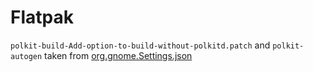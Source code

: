 # Flatpak

`polkit-build-Add-option-to-build-without-polkitd.patch` and `polkit-autogen` taken from [org.gnome.Settings.json](https://gitlab.gnome.org/GNOME/gnome-control-center/-/tree/master/build-aux/flatpak)
